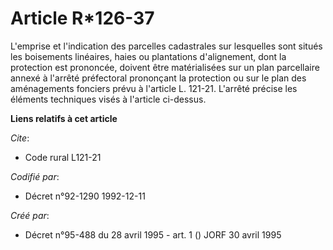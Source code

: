 # Article R*126-37

L'emprise et l'indication des parcelles cadastrales sur lesquelles sont situés les boisements linéaires, haies ou plantations
d'alignement, dont la protection est prononcée, doivent être matérialisées sur un plan parcellaire annexé à l'arrêté
préfectoral prononçant la protection ou sur le plan des aménagements fonciers prévu à l'article L. 121-21. L'arrêté précise
les éléments techniques visés à l'article ci-dessus.

**Liens relatifs à cet article**

_Cite_:

  - Code rural L121-21

_Codifié par_:

  - Décret n°92-1290 1992-12-11

_Créé par_:

  - Décret n°95-488 du 28 avril 1995 - art. 1 () JORF 30 avril 1995
